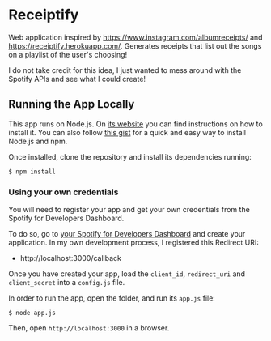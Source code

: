 # Receiptify
Web application inspired by https://www.instagram.com/albumreceipts/ and  https://receiptify.herokuapp.com/. Generates receipts that list out the songs on a playlist of the user's choosing!

I do not take credit for this idea, I just wanted to mess around with the Spotify APIs and see what I could create!

## Running the App Locally

This app runs on Node.js. On [its website](http://www.nodejs.org/download/) you can find instructions on how to install it. You can also follow [this gist](https://gist.github.com/isaacs/579814) for a quick and easy way to install Node.js and npm.

Once installed, clone the repository and install its dependencies running:

    $ npm install

### Using your own credentials
You will need to register your app and get your own credentials from the Spotify for Developers Dashboard.

To do so, go to [your Spotify for Developers Dashboard](https://beta.developer.spotify.com/dashboard) and create your application. In my own development process, I registered this Redirect URI:

* http://localhost:3000/callback

Once you have created your app, load the `client_id`, `redirect_uri` and `client_secret` into a `config.js` file.

In order to run the app, open the folder, and run its `app.js` file:

    $ node app.js

Then, open `http://localhost:3000` in a browser.
